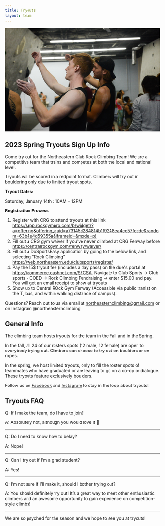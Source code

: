 ```yaml
---
title: Tryouts
layout: team
---
```

![Two climbers discuss beta](/images/beta.jpg)

## 2023 Spring Tryouts Sign Up Info

Come try out for the Northeastern Club Rock Climbing Team!
We are a competitive team that trains and competes at both the local and national level.

Tryouts will be scored in a redpoint format. Climbers will try out in bouldering only due to limited tryout spots.

**Tryout Dates:**       

Saturday, January 14th : 10AM – 12PM 
 

**Registration Process**

1. Register with CRG to attend tryouts at this link
   <https://app.rockgympro.com/b/widget/?a=offering&offering_guid=a73145d284814b1f9248ea4cc57feede&random=63b4e4d59355a&iframeid=&mode=p)>
2. Fill out a CRG gym waiver if you've never climbed at CRG Fenway before
   <https://centralrockgym.com/fenway/waiver/>
3. Fill out a DoSportsEasy application by going to the below link,
and selecting "Rock Climbing"
   <https://web.northeastern.edu/clubsports/register/>
4. Pay the 15$ tryout fee (includes a day pass) on the due's portal at 
https://commerce.cashnet.com/SFCSA. Navigate to Club Sports -> Club sports - COED
-> Rock Climbing Fundraising -> enter $15.00 and pay. You will get an email receipt
to show at tryouts
5. Show up to Central ROck Gym Fenway (Accessible via public tranist on the T, bus, and within walking distance of campus).

Questions? Reach out to us via email at northeasternclimbing@gmail.com or on Instagram @northeasternclimbing

## General Info

The climbing team hosts tryouts for the team in the Fall and in the
Spring.

In the fall, all 24 of our rosters spots (12 male, 12 female)
are open to everybody trying out. Climbers can choose to try out on
boulders or on ropes.

In the spring, we host limited tryouts, only to fill the roster spots
of teammates who have graduated or are leaving to go on a co-op or dialogue. 
These tryouts feature exclusively boulders.

Follow us on [Facebook](https://www.facebook.com/northeasternclimbing/) and [Instagram](https://www.instagram.com/northeasternclimbing/)
to stay in the loop about tryouts!

## Tryouts FAQ

Q: If I make the team, do I have to join?

A: Absolutely not, although you would love it 🙂

---

Q: Do I need to know how to belay?

A: Nope!

---

Q: Can I try out if I’m a grad student?

A: Yes!

---

Q: I’m not sure if I’ll make it, should I bother trying out?

A: You should definitely try out! It’s a great way to meet other enthusiastic climbers and an awesome opportunity to gain experience on competition-style climbs!

---

We are so psyched for the season and we hope to see you at tryouts!
